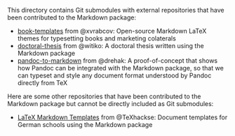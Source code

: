 This directory contains Git submodules with external repositories that have
been contributed to the Markdown package:

- [book-templates][] from @xvrabcov: Open-source Markdown LaTeX themes for typesetting books and marketing colaterals
- [doctoral-thesis][] from @witiko: A doctoral thesis written using the Markdown package
- [pandoc-to-markdown][] from @drehak: A proof-of-concept that shows how Pandoc can be integrated with the Markdown package, so that we can typeset and style any document format understood by Pandoc directly from TeX

 [book-templates]: https://github.com/xvrabcov/md-templates
 [pandoc-to-markdown]: https://github.com/drehak/pandoc-to-markdown
 [doctoral-thesis]: https://github.com/witiko/doctoral-thesis

Here are some other repositories that have been contributed to the Markdown
package but cannot be directly included as Git submodules:

- [LaTeX Markdown Templates][l4070] from @TeXhackse: Document templates for German schools using the Markdown package

 [l4070]: https://gitlab.com/l4070
